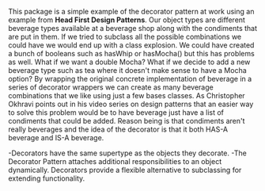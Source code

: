 This package is a simple example of the decorator pattern at work using an example from **Head First Design Patterns**. 
Our object types are different beverage types available at a beverage shop along with the condiments that are put in 
them. If we tried to subclass all the possible combinations we could have we would end up with a class explosion.
We could have created a bunch of booleans such as hasWhip or hasMocha() but this has problems as well. What if we want
a double Mocha? What if we decide to add a new beverage type such as tea where it doesn't make sense to have a Mocha
option? By wrapping the original concrete implementation of beverage in a series of decorator wrappers we can create as
many beverage combinations that we like using just a few bases classes. As Christopher Okhravi points out in his video
series on design patterns that an easier way to solve this problem would be to have beverage just have a list of
condiments that could be added. Reason being is that condiments aren't really beverages and the idea of the decorator
is that it both HAS-A beverage and IS-A beverage. 

-Decorators have the same supertype as the objects they decorate.
-The Decorator Pattern attaches additional responsibilities to an object dynamically. Decorators provide a flexible
alternative to subclassing for extending functionality.
